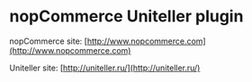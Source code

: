 ﻿nopCommerce Uniteller plugin
===========

nopCommerce site: [http://www.nopcommerce.com](http://www.nopcommerce.com)

Uniteller site: [http://uniteller.ru/](http://uniteller.ru/)